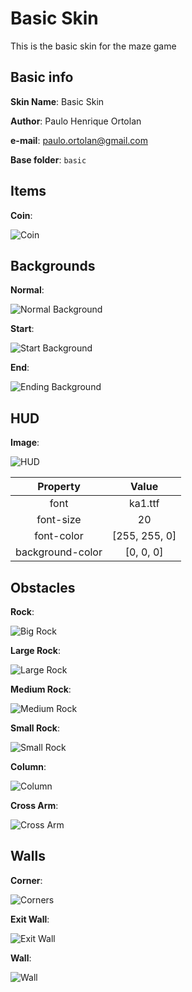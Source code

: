 # Basic Skin

This is the basic skin for the maze game

## Basic info
    
**Skin Name**: Basic Skin

**Author**: Paulo Henrique Ortolan

**e-mail**: paulo.ortolan@gmail.com

**Base folder**: `basic`


## Items

**Coin**:

![Coin][img_coin]


## Backgrounds

**Normal**:

![Normal Background][img_background_normal]

**Start**:

![Start Background][img_background_start]

**End**:

![Ending Background][img_background_end]


## HUD

**Image**:

![HUD][img_hud]

| Property | Value |
|:--------:|:-----:|
| font | ka1.ttf |
| font-size | 20 |
| font-color | [255, 255, 0] |
| background-color | [0, 0, 0] |


## Obstacles

**Rock**:

![Big Rock][img_big_rock]

**Large Rock**:

![Large Rock][img_rock_large]

**Medium Rock**:

![Medium Rock][img_rock_medium]

**Small Rock**:

![Small Rock][img_rock_small]

**Column**:

![Column][img_column]

**Cross Arm**:

![Cross Arm][img_cross_arm]


## Walls

**Corner**:

![Corners][img_corner]

**Exit Wall**:

![Exit Wall][img_exit_wall]

**Wall**:

![Wall][img_wall]

[img_coin]: images/basic-coin.png
[img_background_normal]: images/basic-normal.png
[img_background_start]: images/basic-start.png
[img_background_end]: images/basic-end.png
[img_hud]: images/basic-hud.png
[img_big_rock]: images/basic-rock-xl.png
[img_rock_large]: images/basic-rocks-x.png
[img_rock_medium]: images/basic-rock-m.png
[img_rock_small]: images/basic-rock-s.png
[img_column]: images/basic-column.png
[img_cross_arm]: images/basic-cross-arm.png
[img_corner]: images/basic-corner.png
[img_exit_wall]: images/basic-exit-wall.png
[img_wall]: images/basic-wall.png
